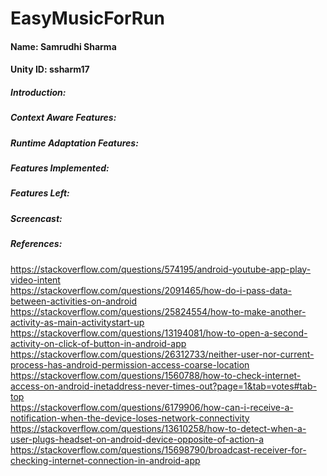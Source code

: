 # EasyMusicForRun

#### Name: Samrudhi Sharma <br/>
#### Unity ID: ssharm17 <br/>

##### Introduction: <br/>

##### Context Aware Features: <br/>

##### Runtime Adaptation Features: <br/>

##### Features Implemented: <br/>
##### Features Left: <br/>

##### Screencast: <br/>

##### References: <br/>
https://stackoverflow.com/questions/574195/android-youtube-app-play-video-intent <br/>
https://stackoverflow.com/questions/2091465/how-do-i-pass-data-between-activities-on-android <br/>
https://stackoverflow.com/questions/25824554/how-to-make-another-activity-as-main-activitystart-up <br/>
https://stackoverflow.com/questions/13194081/how-to-open-a-second-activity-on-click-of-button-in-android-app <br/>
https://stackoverflow.com/questions/26312733/neither-user-nor-current-process-has-android-permission-access-coarse-location <br/>
https://stackoverflow.com/questions/1560788/how-to-check-internet-access-on-android-inetaddress-never-times-out?page=1&tab=votes#tab-top <br/>
https://stackoverflow.com/questions/6179906/how-can-i-receive-a-notification-when-the-device-loses-network-connectivity <br/>
https://stackoverflow.com/questions/13610258/how-to-detect-when-a-user-plugs-headset-on-android-device-opposite-of-action-a <br/>
https://stackoverflow.com/questions/15698790/broadcast-receiver-for-checking-internet-connection-in-android-app <br/>

